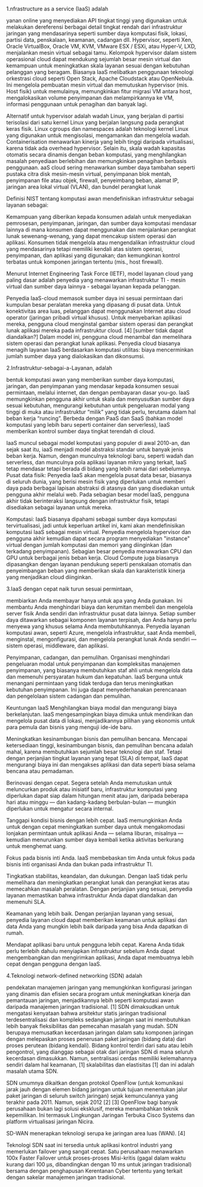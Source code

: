 
1.nfrastructure as a service (IaaS) adalah

yanan online yang menyediakan API tingkat tinggi yang digunakan untuk melakukan dereferensi berbagai detail tingkat rendah dari infrastruktur jaringan yang mendasarinya seperti sumber daya komputasi fisik, lokasi, partisi data, penskalaan, keamanan, cadangan dll. Hypervisor, seperti Xen, Oracle VirtualBox, Oracle VM, KVM, VMware ESX / ESXi, atau Hyper-V, LXD, menjalankan mesin virtual sebagai tamu. Kelompok hypervisor dalam sistem operasional cloud dapat mendukung sejumlah besar mesin virtual dan kemampuan untuk meningkatkan skala layanan sesuai dengan kebutuhan pelanggan yang beragam.
Biasanya IaaS melibatkan penggunaan teknologi orkestrasi cloud seperti Open Stack, Apache Cloudstack atau OpenNebula. Ini mengelola pembuatan mesin virtual dan memutuskan hypervisor (mis. Host fisik) untuk memulainya, memungkinkan fitur migrasi VM antara host, mengalokasikan volume penyimpanan dan melampirkannya ke VM, informasi penggunaan untuk penagihan dan banyak lagi.

Alternatif untuk hypervisor adalah wadah Linux, yang berjalan di partisi terisolasi dari satu kernel Linux yang berjalan langsung pada perangkat keras fisik. Linux cgroups dan namespaces adalah teknologi kernel Linux yang digunakan untuk mengisolasi, mengamankan dan mengelola wadah. Containerisation menawarkan kinerja yang lebih tinggi daripada virtualisasi, karena tidak ada overhead hypervisor. Selain itu, skala wadah kapasitas otomatis secara dinamis dengan beban komputasi, yang menghilangkan masalah penyediaan berlebihan dan memungkinkan penagihan berbasis penggunaan.
aaS cloud sering menawarkan sumber daya tambahan seperti pustaka citra disk mesin-mesin virtual, penyimpanan blok mentah, penyimpanan file atau objek, firewall, penyeimbang beban, alamat IP, jaringan area lokal virtual (VLAN), dan bundel perangkat lunak

Definisi NIST tentang komputasi awan mendefinisikan infrastruktur sebagai layanan sebagai: 

Kemampuan yang diberikan kepada konsumen adalah untuk menyediakan pemrosesan, penyimpanan, jaringan, dan sumber daya komputasi mendasar lainnya di mana konsumen dapat menggunakan dan menjalankan perangkat lunak sewenang-wenang, yang dapat mencakup sistem operasi dan aplikasi. Konsumen tidak mengelola atau mengendalikan infrastruktur cloud yang mendasarinya tetapi memiliki kendali atas sistem operasi, penyimpanan, dan aplikasi yang digunakan; dan kemungkinan kontrol terbatas untuk komponen jaringan tertentu (mis., host firewall).

Menurut Internet Engineering Task Force (IETF), model layanan cloud yang paling dasar adalah penyedia yang menawarkan infrastruktur TI - mesin virtual dan sumber daya lainnya - sebagai layanan kepada pelanggan.

Penyedia IaaS-cloud memasok sumber daya ini sesuai permintaan dari kumpulan besar peralatan mereka yang dipasang di pusat data. Untuk konektivitas area luas, pelanggan dapat menggunakan Internet atau cloud operator (jaringan pribadi virtual khusus). Untuk menyebarkan aplikasi mereka, pengguna cloud menginstal gambar sistem operasi dan perangkat lunak aplikasi mereka pada infrastruktur cloud. [4] [sumber tidak dapat diandalkan?] Dalam model ini, pengguna cloud menambal dan memelihara sistem operasi dan perangkat lunak aplikasi. Penyedia cloud biasanya menagih layanan IaaS berdasarkan komputasi utilitas: biaya mencerminkan jumlah sumber daya yang dialokasikan dan dikonsumsi.

2.Infrastruktur-sebagai-a-Layanan, adalah 

bentuk komputasi awan yang memberikan sumber daya komputasi, jaringan, dan penyimpanan yang mendasar kepada konsumen sesuai permintaan, melalui internet, dan dengan pembayaran dasar you-go. IaaS memungkinkan pengguna akhir untuk skala dan menyusutkan sumber daya sesuai kebutuhan, mengurangi kebutuhan untuk pengeluaran modal yang tinggi di muka atau infrastruktur “milik” yang tidak perlu, terutama dalam hal beban kerja “runcing”. Berbeda dengan PaaS dan SaaS (bahkan model komputasi yang lebih baru seperti container dan serverless), IaaS memberikan kontrol sumber daya tingkat terendah di cloud.

IaaS muncul sebagai model komputasi yang populer di awal 2010-an, dan sejak saat itu, iaaS menjadi model abstraksi standar untuk banyak jenis beban kerja. Namun, dengan munculnya teknologi baru, seperti wadah dan serverless, dan munculnya pola aplikasi layanan mikro yang terkait, IaaS tetap mendasar tetapi berada di bidang yang lebih ramai dari sebelumnya.
Pusat data fisik: Penyedia IaaS akan mengelola pusat data besar, biasanya di seluruh dunia, yang berisi mesin fisik yang diperlukan untuk memberi daya pada berbagai lapisan abstraksi di atasnya dan yang disediakan untuk pengguna akhir melalui web. Pada sebagian besar model IaaS, pengguna akhir tidak berinteraksi langsung dengan infrastruktur fisik, tetapi disediakan sebagai layanan untuk mereka.

Komputasi: IaaS biasanya dipahami sebagai sumber daya komputasi tervirtualisasi, jadi untuk keperluan artikel ini, kami akan mendefinisikan komputasi IaaS sebagai mesin virtual. Penyedia mengelola hypervisor dan pengguna akhir kemudian dapat secara program menyediakan "instance" virtual dengan jumlah komputasi dan memori yang diinginkan (dan terkadang penyimpanan). Sebagian besar penyedia menawarkan CPU dan GPU untuk berbagai jenis beban kerja. Cloud Compute juga biasanya dipasangkan dengan layanan pendukung seperti penskalaan otomatis dan penyeimbangan beban yang memberikan skala dan karakteristik kinerja yang menjadikan cloud diinginkan.

3.IaaS dengan cepat naik turun sesuai permintaan, 

membiarkan Anda membayar hanya untuk apa yang Anda gunakan. Ini membantu Anda menghindari biaya dan kerumitan membeli dan mengelola server fisik Anda sendiri dan infrastruktur pusat data lainnya. Setiap sumber daya ditawarkan sebagai komponen layanan terpisah, dan Anda hanya perlu menyewa yang khusus selama Anda membutuhkannya. Penyedia layanan komputasi awan, seperti Azure, mengelola infrastruktur, saat Anda membeli, menginstal, mengonfigurasi, dan mengelola perangkat lunak Anda sendiri — sistem operasi, middleware, dan aplikasi.

Penyimpanan, cadangan, dan pemulihan. Organisasi menghindari pengeluaran modal untuk penyimpanan dan kompleksitas manajemen penyimpanan, yang biasanya membutuhkan staf ahli untuk mengelola data dan memenuhi persyaratan hukum dan kepatuhan. IaaS berguna untuk menangani permintaan yang tidak terduga dan terus meningkatkan kebutuhan penyimpanan. Ini juga dapat menyederhanakan perencanaan dan pengelolaan sistem cadangan dan pemulihan.

Keuntungan IaaS
Menghilangkan biaya modal dan mengurangi biaya berkelanjutan. IaaS mengesampingkan biaya dimuka untuk mendirikan dan mengelola pusat data di lokasi, menjadikannya pilihan yang ekonomis untuk para pemula dan bisnis yang menguji ide-ide baru.

Meningkatkan kesinambungan bisnis dan pemulihan bencana. Mencapai ketersediaan tinggi, kesinambungan bisnis, dan pemulihan bencana adalah mahal, karena membutuhkan sejumlah besar teknologi dan staf. Tetapi dengan perjanjian tingkat layanan yang tepat (SLA) di tempat, IaaS dapat mengurangi biaya ini dan mengakses aplikasi dan data seperti biasa selama bencana atau pemadaman.

Berinovasi dengan cepat. Segera setelah Anda memutuskan untuk meluncurkan produk atau inisiatif baru, infrastruktur komputasi yang diperlukan dapat siap dalam hitungan menit atau jam, daripada beberapa hari atau minggu — dan kadang-kadang berbulan-bulan — mungkin diperlukan untuk mengatur secara internal.

Tanggapi kondisi bisnis dengan lebih cepat. IaaS memungkinkan Anda untuk dengan cepat meningkatkan sumber daya untuk mengakomodasi lonjakan permintaan untuk aplikasi Anda — selama liburan, misalnya — kemudian menurunkan sumber daya kembali ketika aktivitas berkurang untuk menghemat uang.

Fokus pada bisnis inti Anda. IaaS membebaskan tim Anda untuk fokus pada bisnis inti organisasi Anda dan bukan pada infrastruktur TI.

Tingkatkan stabilitas, keandalan, dan dukungan. Dengan IaaS tidak perlu memelihara dan meningkatkan perangkat lunak dan perangkat keras atau memecahkan masalah peralatan. Dengan perjanjian yang sesuai, penyedia layanan memastikan bahwa infrastruktur Anda dapat diandalkan dan memenuhi SLA.

Keamanan yang lebih baik. Dengan perjanjian layanan yang sesuai, penyedia layanan cloud dapat memberikan keamanan untuk aplikasi dan data Anda yang mungkin lebih baik daripada yang bisa Anda dapatkan di rumah.

Mendapat aplikasi baru untuk pengguna lebih cepat. Karena Anda tidak perlu terlebih dahulu menyiapkan infrastruktur sebelum Anda dapat mengembangkan dan mengirimkan aplikasi, Anda dapat membuatnya lebih cepat dengan pengguna dengan IaaS.

4.Teknologi network-defined networking (SDN) adalah 

pendekatan manajemen jaringan yang memungkinkan konfigurasi jaringan yang dinamis dan efisien secara program untuk meningkatkan kinerja dan pemantauan jaringan, menjadikannya lebih seperti komputasi awan daripada manajemen jaringan tradisional. [1] SDN dimaksudkan untuk mengatasi kenyataan bahwa arsitektur statis jaringan tradisional terdesentralisasi dan kompleks sedangkan jaringan saat ini membutuhkan lebih banyak fleksibilitas dan pemecahan masalah yang mudah. SDN berupaya memusatkan kecerdasan jaringan dalam satu komponen jaringan dengan melepaskan proses penerusan paket jaringan (bidang data) dari proses perutean (bidang kendali). Bidang kontrol terdiri dari satu atau lebih pengontrol, yang dianggap sebagai otak dari jaringan SDN di mana seluruh kecerdasan dimasukkan. Namun, sentralisasi cerdas memiliki kelemahannya sendiri dalam hal keamanan, [1] skalabilitas dan elastisitas [1] dan ini adalah masalah utama SDN.

SDN umumnya dikaitkan dengan protokol OpenFlow (untuk komunikasi jarak jauh dengan elemen bidang jaringan untuk tujuan menentukan jalur paket jaringan di seluruh switch jaringan) sejak kemunculannya yang terakhir pada 2011. Namun, sejak 2012 [2] [3] OpenFlow bagi banyak perusahaan bukan lagi solusi eksklusif, mereka menambahkan teknik kepemilikan. Ini termasuk Lingkungan Jaringan Terbuka Cisco Systems dan platform virtualisasi jaringan Nicira.

SD-WAN menerapkan teknologi serupa ke jaringan area luas (WAN). [4]

Teknologi SDN saat ini tersedia untuk aplikasi kontrol industri yang memerlukan failover yang sangat cepat. Satu perusahaan menawarkan 100x Faster Failover untuk proses-proses Misi-kritis (gagal dalam waktu kurang dari 100 μs, dibandingkan dengan 10 ms untuk jaringan tradisional) bersama dengan penghapusan Kerentanan Cyber tertentu yang terkait dengan sakelar manajemen jaringan tradisional.
